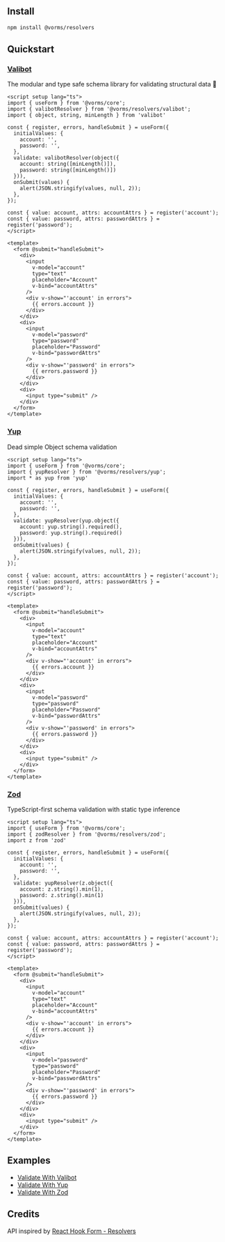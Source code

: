 ## Install

```bash
npm install @vorms/resolvers
```

## Quickstart

### [Valibot](https://github.com/fabian-hiller/valibot)

The modular and type safe schema library for validating structural data 🤖

```vue
<script setup lang="ts">
import { useForm } from '@vorms/core';
import { valibotResolver } from '@vorms/resolvers/valibot';
import { object, string, minLength } from 'valibot'

const { register, errors, handleSubmit } = useForm({
  initialValues: {
    account: '',
    password: '',
  },
  validate: valibotResolver(object({
    account: string([minLength()]),
    password: string([minLength()])
  })),
  onSubmit(values) {
    alert(JSON.stringify(values, null, 2));
  },
});

const { value: account, attrs: accountAttrs } = register('account');
const { value: password, attrs: passwordAttrs } = register('password');
</script>

<template>
  <form @submit="handleSubmit">
    <div>
      <input
        v-model="account"
        type="text"
        placeholder="Account"
        v-bind="accountAttrs"
      />
      <div v-show="'account' in errors">
        {{ errors.account }}
      </div>
    </div>
    <div>
      <input
        v-model="password"
        type="password"
        placeholder="Password"
        v-bind="passwordAttrs"
      />
      <div v-show="'password' in errors">
        {{ errors.password }}
      </div>
    </div>
    <div>
      <input type="submit" />
    </div>
  </form>
</template>
```

### [Yup](https://github.com/jquense/yup)

Dead simple Object schema validation

```vue
<script setup lang="ts">
import { useForm } from '@vorms/core';
import { yupResolver } from '@vorms/resolvers/yup';
import * as yup from 'yup'

const { register, errors, handleSubmit } = useForm({
  initialValues: {
    account: '',
    password: '',
  },
  validate: yupResolver(yup.object({
    account: yup.string().required(),
    password: yup.string().required()
  })),
  onSubmit(values) {
    alert(JSON.stringify(values, null, 2));
  },
});

const { value: account, attrs: accountAttrs } = register('account');
const { value: password, attrs: passwordAttrs } = register('password');
</script>

<template>
  <form @submit="handleSubmit">
    <div>
      <input
        v-model="account"
        type="text"
        placeholder="Account"
        v-bind="accountAttrs"
      />
      <div v-show="'account' in errors">
        {{ errors.account }}
      </div>
    </div>
    <div>
      <input
        v-model="password"
        type="password"
        placeholder="Password"
        v-bind="passwordAttrs"
      />
      <div v-show="'password' in errors">
        {{ errors.password }}
      </div>
    </div>
    <div>
      <input type="submit" />
    </div>
  </form>
</template>
```

### [Zod](https://github.com/vriad/zod)

TypeScript-first schema validation with static type inference

```vue
<script setup lang="ts">
import { useForm } from '@vorms/core';
import { zodResolver } from '@vorms/resolvers/zod';
import z from 'zod'

const { register, errors, handleSubmit } = useForm({
  initialValues: {
    account: '',
    password: '',
  },
  validate: yupResolver(z.object({
    account: z.string().min(1),
    password: z.string().min(1)
  })),
  onSubmit(values) {
    alert(JSON.stringify(values, null, 2));
  },
});

const { value: account, attrs: accountAttrs } = register('account');
const { value: password, attrs: passwordAttrs } = register('password');
</script>

<template>
  <form @submit="handleSubmit">
    <div>
      <input
        v-model="account"
        type="text"
        placeholder="Account"
        v-bind="accountAttrs"
      />
      <div v-show="'account' in errors">
        {{ errors.account }}
      </div>
    </div>
    <div>
      <input
        v-model="password"
        type="password"
        placeholder="Password"
        v-bind="passwordAttrs"
      />
      <div v-show="'password' in errors">
        {{ errors.password }}
      </div>
    </div>
    <div>
      <input type="submit" />
    </div>
  </form>
</template>
```

## Examples

- [Validate With Valibot](https://stackblitz.com/edit/vorms-validate-with-valibot?file=src%2FApp.vue)
- [Validate With Yup](https://stackblitz.com/edit/vorms-validate-with-yup?file=src%2FApp.vue)
- [Validate With Zod](https://stackblitz.com/edit/vorms-validate-with-zod?file=src%2FApp.vue)

## Credits

API inspired by [React Hook Form - Resolvers](https://github.com/react-hook-form/resolvers)
